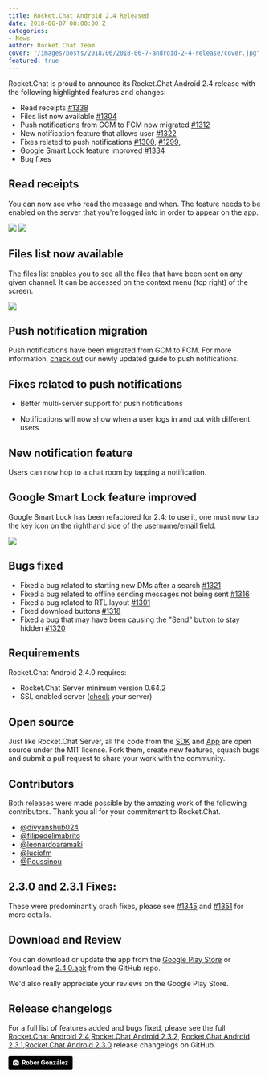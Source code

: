 ```yaml
---
title: Rocket.Chat Android 2.4 Released
date: 2018-06-07 08:00:00 Z
categories:
- News
author: Rocket.Chat Team
cover: "/images/posts/2018/06/2018-06-7-android-2-4-release/cover.jpg"
featured: true
---
```


Rocket.Chat is proud to announce its Rocket.Chat Android 2.4 release with the following highlighted features and changes:

* Read receipts [#1338](https://github.com/RocketChat/Rocket.Chat.Android/pull/1338)
* Files list now available [#1304](https://github.com/RocketChat/Rocket.Chat.Android/pull/1304)
* Push notifications from GCM to FCM now migrated [#1312](https://github.com/RocketChat/Rocket.Chat.Android/pull/1312)
* New notification feature that allows user [#1322](https://github.com/RocketChat/Rocket.Chat.Android/pull/1322)
* Fixes related to push notifications [#1300](https://github.com/RocketChat/Rocket.Chat.Android/pull/1300), [#1299](https://github.com/RocketChat/Rocket.Chat.Android/pull/1299),
* Google Smart Lock feature improved [#1334](https://github.com/RocketChat/Rocket.Chat.Android/pull/1334)
* Bug fixes

## Read receipts

You can now see who read the message and when. The feature needs to be enabled on the server that you're logged into in order to appear on the app.

<img src="{{'/images/posts/2018/06/2018-06-7-android-2-4-release/read-receipts-in-message.png' | relative_url}}">

<img src="{{'/images/posts/2018/06/2018-06-7-android-2-4-release/Read-receipts-message-info.png' | relative_url}}">

## Files list now available

The files list enables you to see all the files that have been sent on any given channel. It can be accessed on the context menu (top right) of the screen.

<img src="{{'/images/posts/2018/06/2018-06-7-android-2-4-release/files-list.png' | relative_url}}">

## Push notification migration

Push notifications have been migrated from GCM to FCM. For more information, [check out](https://rocket.chat/docs/administrator-guides/notifications/push-notifications/#push-notifications) our newly updated guide to push notifications.

## Fixes related to push notifications

* Better multi-server support for push notifications

* Notifications will now show when a user logs in and out with different users

## New notification feature

Users can now hop to a chat room by tapping a notification.

## Google Smart Lock feature improved

Google Smart Lock has been refactored for 2.4: to use it, one must now tap the key icon on the righthand side of the username/email field.

<img src="{{'/images/posts/2018/06/2018-06-7-android-2-4-release/smart-lock.png' | relative_url}}">

## Bugs fixed

* Fixed a bug related to starting new DMs after a search [#1321](https://github.com/RocketChat/Rocket.Chat.Android/pull/1321)
* Fixed a bug related to offline sending messages not being sent [#1316](https://github.com/RocketChat/Rocket.Chat.Android/pull/1316)
* Fixed a bug related to RTL layout [#1301](https://github.com/RocketChat/Rocket.Chat.Android/pull/1301)
* Fixed download buttons [#1318](https://github.com/RocketChat/Rocket.Chat.Android/pull/1318)
* Fixed a bug that may have been causing the "Send" button to stay hidden [#1320](https://github.com/RocketChat/Rocket.Chat.Android/pull/1320)

## Requirements

Rocket.Chat Android 2.4.0 requires:

* Rocket.Chat Server minimum version 0.64.2
* SSL enabled server ([check](https://www.ssllabs.com/ssltest/) your server)

## Open source

Just like Rocket.Chat Server, all the code from the [SDK](https://github.com/RocketChat/Rocket.Chat.Kotlin.SDK) and [App](https://github.com/RocketChat/Rocket.Chat.Android) are open source under the MIT license.
Fork them, create new features, squash bugs and submit a pull request to share your work with the community.

## Contributors

Both releases were made possible by the amazing work of the following contributors. Thank you all for your commitment to Rocket.Chat.


* <a target="_blank" href="https://github.com/divyanshub024">@divyanshub024</a>
* <a target="_blank" href="https://github.com/filipedelimabrito">@filipedelimabrito</a>
* <a target="_blank" href="https://github.com/leonardoaramaki">@leonardoaramaki</a>
* <a target="_blank" href="https://github.com/luciofm">@luciofm</a>
* <a target="_blank" href="https://github.com/Poussinou">@Poussinou</a>

## 2.3.0 and 2.3.1 Fixes:

These were predominantly crash fixes, please see [#1345](https://github.com/RocketChat/Rocket.Chat.Android/pull/1345) and [#1351](https://github.com/RocketChat/Rocket.Chat.Android/pull/1351) for more details.

## Download and Review

You can download or update the app from the [Google Play Store](https://play.google.com/store/apps/details?id=chat.rocket.android) or download the [2.4.0.apk](https://github.com/RocketChat/Rocket.Chat.Android/releases/tag/v2.4.0)
from the GitHub repo.

We'd also really appreciate your reviews on the Google Play Store.

## Release changelogs

For a full list of features added and bugs fixed, please see the full
[Rocket.Chat Android 2.4](https://github.com/RocketChat/Rocket.Chat.Android/releases/tag/v2.4.0),[Rocket.Chat Android 2.3.2](https://github.com/RocketChat/Rocket.Chat.Android/releases/tag/v2.3.2), [Rocket.Chat Android 2.3.1](https://github.com/RocketChat/Rocket.Chat.Android/releases/tag/v2.3.1),[Rocket.Chat Android 2.3.0](https://github.com/RocketChat/Rocket.Chat.Android/releases/tag/v2.3.0)  release changelogs on GitHub.

<a style="background-color:black;color:white;text-decoration:none;padding:4px 6px;font-family:-apple-system, BlinkMacSystemFont, &quot;San Francisco&quot;, &quot;Helvetica Neue&quot;, Helvetica, Ubuntu, Roboto, Noto, &quot;Segoe UI&quot;, Arial, sans-serif;font-size:12px;font-weight:bold;line-height:1.2;display:inline-block;border-radius:3px;" href="https://unsplash.com/@robergd?utm_medium=referral&amp;utm_campaign=photographer-credit&amp;utm_content=creditBadge" target="_blank" rel="noopener noreferrer" title="Download free do whatever you want high-resolution photos from Rober González"><span style="display:inline-block;padding:2px 3px;"><svg xmlns="http://www.w3.org/2000/svg" style="height:12px;width:auto;position:relative;vertical-align:middle;top:-1px;fill:white;" viewBox="0 0 32 32"><title>unsplash-logo</title><path d="M20.8 18.1c0 2.7-2.2 4.8-4.8 4.8s-4.8-2.1-4.8-4.8c0-2.7 2.2-4.8 4.8-4.8 2.7.1 4.8 2.2 4.8 4.8zm11.2-7.4v14.9c0 2.3-1.9 4.3-4.3 4.3h-23.4c-2.4 0-4.3-1.9-4.3-4.3v-15c0-2.3 1.9-4.3 4.3-4.3h3.7l.8-2.3c.4-1.1 1.7-2 2.9-2h8.6c1.2 0 2.5.9 2.9 2l.8 2.4h3.7c2.4 0 4.3 1.9 4.3 4.3zm-8.6 7.5c0-4.1-3.3-7.5-7.5-7.5-4.1 0-7.5 3.4-7.5 7.5s3.3 7.5 7.5 7.5c4.2-.1 7.5-3.4 7.5-7.5z"></path></svg></span><span style="display:inline-block;padding:2px 3px;">Rober González</span></a>
